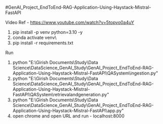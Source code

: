 #GenAI_Project_EndToEnd-RAG-Application-Using-Haystack-Mistral-FastAPI

Video Ref - https://www.youtube.com/watch?v=5topvo0a4uY

1. pip install -p venv python=3.10 -y
2. conda activate venv\
3. pip install -r requirements.txt

Run
1. python "E:\Girish Documents\Study\Data Science\DataScience_GenAI_Study\GenAI_Project_EndToEnd-RAG-Application-Using-Haystack-Mistral-FastAPI\QASystem\ingestion.py"
2. python "E:\Girish Documents\Study\Data Science\DataScience_GenAI_Study\GenAI_Project_EndToEnd-RAG-Application-Using-Haystack-Mistral-FastAPI\QASystem\retrievalandgeneration.py"
3. python "E:\Girish Documents\Study\Data Science\DataScience_GenAI_Study\GenAI_Project_EndToEnd-RAG-Application-Using-Haystack-Mistral-FastAPI\app.py"
4. open chrome and open URL and run - localhost:8000
